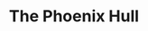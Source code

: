 ---
category: process
title: The Phoenix Hull
description: The primary design priorities for the hullform were to optimize stability, thrust to weight ratio,
        accessibility, and transportability.
year: 2023
link: /hulls
steps: 1. Sand off the existing paint to reveal the fiberglass work below
    2. Reinforce hull using a primary layer of Duraglass
    3. Next Bondo resin was applied and sanded to smooth the surface 7 times
    4. Painting and waterproofing 
    5. Scale-like detailing
---